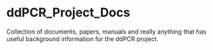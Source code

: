 # ddPCR_Project_Docs
Collection of documents, papers, manuals and really anything that has useful background information for the ddPCR project. 
